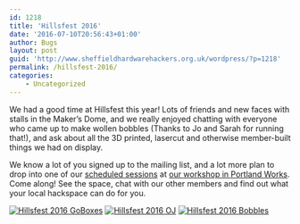 ```yaml
---
id: 1218
title: 'Hillsfest 2016'
date: '2016-07-10T20:56:43+01:00'
author: Bugs
layout: post
guid: 'http://www.sheffieldhardwarehackers.org.uk/wordpress/?p=1218'
permalink: /hillsfest-2016/
categories:
    - Uncategorized
---
```


We had a good time at Hillsfest this year! Lots of friends and new faces with stalls in the Maker’s Dome, and we really enjoyed chatting with everyone who came up to make wollen bobbles (Thanks to Jo and Sarah for running that!), and ask about all the 3D printed, lasercut and otherwise member-built things we had on display.

We know a lot of you signed up to the mailing list, and a lot more plan to drop into one of our [scheduled sessions](https://www.sheffieldhackspace.org.uk/wordpress/calendar/) at [our workshop in Portland Works](https://www.google.co.uk/maps/place/Sheffield+Hardware+Hackers+and+Makers+(Sheffield+Hackspace)/@53.3697669,-1.4783409,16z/data=!4m5!3m4!1s0x487982886c6d27bd:0x8d13495e90196a17!8m2!3d53.3697637!4d-1.4739635). Come along! See the space, chat with our other members and find out what your local hackspace can do for you.

[![Hillsfest 2016 GoBoxes](https://www.sheffieldhackspace.org.uk/wordpress/wp-content/uploads/2016/07/IMG_20160710_163135.jpg)](https://www.sheffieldhackspace.org.uk/wordpress/wp-content/uploads/2016/07/IMG_20160710_163135.jpg) [![Hillsfest 2016 OJ](https://www.sheffieldhackspace.org.uk/wordpress/wp-content/uploads/2016/07/IMG_20160710_131307.jpg)](https://www.sheffieldhackspace.org.uk/wordpress/wp-content/uploads/2016/07/IMG_20160710_131307.jpg) [![Hillsfest 2016 Bobbles](https://www.sheffieldhackspace.org.uk/wordpress/wp-content/uploads/2016/07/IMG_20160710_163119.jpg)](https://www.sheffieldhackspace.org.uk/wordpress/wp-content/uploads/2016/07/IMG_20160710_163119.jpg)
<!--- path/to this posts images is ![]({{ site.baseurl }}/assets/blog/2016-07-10-hillsfest-2016/ --->